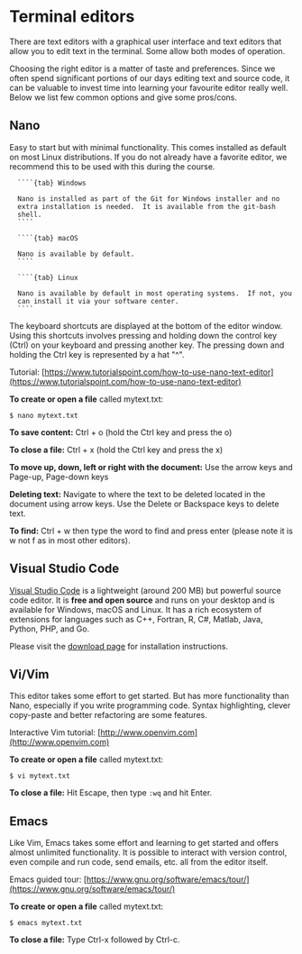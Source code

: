# Terminal editors

There are text editors with a graphical user interface and text editors that
allow you to edit text in the terminal. Some allow both modes of operation.

Choosing the right editor is a matter of taste and preferences. Since we often
spend significant portions of our days editing text and source code, it can be
valuable to invest time into learning your favourite editor really well. Below
we list few common options and give some pros/cons.


## Nano

Easy to start but with minimal functionality. This comes installed as default
on most Linux distributions.  If you do not already have a favorite editor, we
recommend this to be used with this during the course.

`````{tabs}
  ````{tab} Windows

  Nano is installed as part of the Git for Windows installer and no
  extra installation is needed.  It is available from the git-bash
  shell.
  ````

  ````{tab} macOS

  Nano is available by default.
  ````

  ````{tab} Linux

  Nano is available by default in most operating systems.  If not, you
  can install it via your software center.
  ````
`````

The keyboard shortcuts are displayed at the bottom of the editor window. Using
this shortcuts involves pressing and holding down the control key (Ctrl) on
your keyboard and pressing another key. The pressing down and holding the Ctrl
key is represented by a hat "^".

Tutorial: [https://www.tutorialspoint.com/how-to-use-nano-text-editor](https://www.tutorialspoint.com/how-to-use-nano-text-editor)


**To create or open a file** called mytext.txt:
```console
$ nano mytext.txt
```

**To save content:**
Ctrl + o (hold the Ctrl key and press the o)


**To close a file:**
Ctrl + x (hold the Ctrl key and press the x)


**To move up, down, left or right with the document:**
Use the arrow keys and Page-up, Page-down keys


**Deleting text:**
Navigate to where the text to be deleted located in the document using arrow
keys. Use the Delete or Backspace keys to delete text.


**To find:**
Ctrl + w then type the word to find and press enter (please note it is w not f as in most other editors).


## Visual Studio Code

[Visual Studio Code](https://code.visualstudio.com)
is a lightweight (around 200 MB) but powerful source code
editor. It is **free and open source** and runs on your desktop and is
available for Windows, macOS and Linux.  It has a rich ecosystem of extensions
for languages such as C++, Fortran, R, C#, Matlab, Java, Python, PHP, and Go.

Please visit the [download page](https://code.visualstudio.com/Download) for installation instructions.


## Vi/Vim

This editor takes some effort to get started. But has more functionality
than Nano, especially if you write programming code. Syntax highlighting,
clever copy-paste and better refactoring are some features.

Interactive Vim tutorial: [http://www.openvim.com](http://www.openvim.com)


**To create or open a file** called mytext.txt:
```console
$ vi mytext.txt
```

**To close a file:**
Hit Escape, then type `:wq` and hit Enter.


## Emacs

Like Vim, Emacs takes some effort and learning to get started and offers almost unlimited
functionality. It is possible to interact with version control, even compile and run code,
send emails, etc. all from the editor itself.

Emacs guided tour: [https://www.gnu.org/software/emacs/tour/](https://www.gnu.org/software/emacs/tour/)

**To create or open a file** called mytext.txt:
```console
$ emacs mytext.txt
```

**To close a file:**
Type Ctrl-x followed by Ctrl-c.
